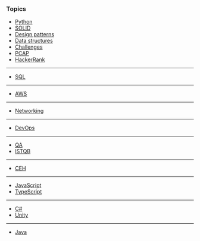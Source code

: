 ### Topics
- [Python](python/python.md)
- [SOLID](python/solid.md)
- [Design patterns](python/design_patterns.md)
- [Data structures](python/data_structures.md)
- [Challenges](python/problems.md)
- [PCAP](python/pcap.ipynb)
- [HackerRank](python/hackerrank.md)
- ---
- [SQL](sql/sql.md)
- ---
- [AWS](aws/aws.md)
- ---
- [Networking](networking/networking.md)
- ---
- [DevOps](devops/devops.md)
- ---
- [QA](qa.md)
- [ISTQB](istqb/chapters.md)
- ---
- [CEH](ceh/content.md)
- ---
- [JavaScript](js/js.md)
- [TypeScript](js/ts.md)
- ---
- [C#](csharp.md)
- [Unity](unity.md)
- ---
- [Java](java/java.md)